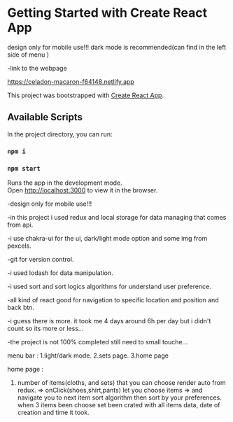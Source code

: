 # Getting Started with Create React App
 design only for mobile use!!! dark mode is recommended(can find in the left side of menu ) 

-link to the webpage 

https://celadon-macaron-f64148.netlify.app

This project was bootstrapped with [Create React App](https://github.com/facebook/create-react-app).

## Available Scripts

In the project directory, you can run:
### `npm i`
### `npm start`

Runs the app in the development mode.\
Open [http://localhost:3000](http://localhost:3000) to view it in the browser.

-design  only for mobile use!!!

-in this project i used redux and local storage for data managing that comes from api.

-i use chakra-ui for the ui, dark/light mode option and some img from pexcels.

-git for version control.

-i used lodash for data manipulation.

-i used sort and sort logics algorithms for understand user preference.

-all kind of react good for navigation to specific location and position and back btn.

-i guess there is more. it took me 4 days around 6h per day but i didn't count so its more or less...

-the project is not 100% completed still need to small touche...

menu bar : 
1.light/dark mode.
2.sets page.
3.home page 

home page :
1. number of items(cloths, and sets) that you can choose render auto from redux.
=>
onClick(shoes,shirt,pants) let you choose items => and navigate you to next item 
sort algorithm then sort by your preferences.
when 3 items been choose set been crated with all items data, date of creation and time it took.




